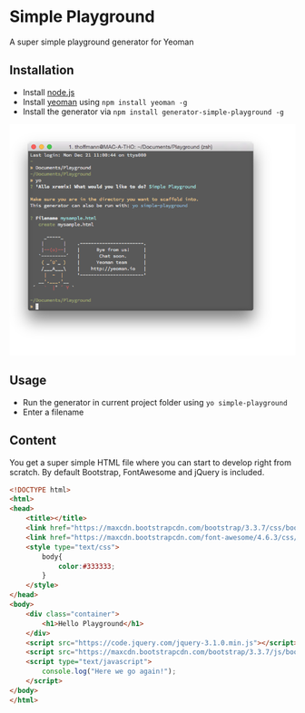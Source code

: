 # Simple Playground
A super simple playground generator for Yeoman

## Installation


- Install [node.js](https://nodejs.org/en/)
- Install [yeoman](http://yeoman.io) using `npm install yeoman -g`
- Install the generator via `npm install generator-simple-playground -g`

![Sample Screenshot](https://raw.githubusercontent.com/xremix/Generator-Simple-Playground/master/Sample-Screenshot.png)

## Usage

- Run the generator in current project folder using `yo simple-playground`
- Enter a filename

## Content

You get a super simple HTML file where you can start to develop right from scratch.
By default Bootstrap, FontAwesome and jQuery is included.

```HTML
<!DOCTYPE html>
<html>
<head>
	<title></title>
	<link href="https://maxcdn.bootstrapcdn.com/bootstrap/3.3.7/css/bootstrap.min.css" rel="stylesheet">
	<link href="https://maxcdn.bootstrapcdn.com/font-awesome/4.6.3/css/font-awesome.min.css" rel="stylesheet">
	<style type="text/css">
		body{
			color:#333333;
		}
	</style>
</head>
<body>
	<div class="container">
		<h1>Hello Playground</h1>
	</div>
	<script src="https://code.jquery.com/jquery-3.1.0.min.js"></script>
	<script src="https://maxcdn.bootstrapcdn.com/bootstrap/3.3.7/js/bootstrap.min.js"></script>
	<script type="text/javascript">
		console.log("Here we go again!");
	</script>
</body>
</html>
```